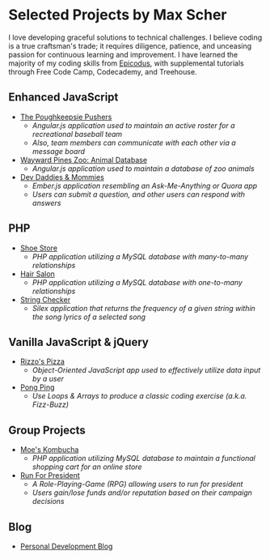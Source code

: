 # Selected Projects by Max Scher

I love developing graceful solutions to technical challenges. I believe coding is a true craftsman's trade; it requires diligence, patience, and unceasing passion for continuous learning and improvement. I have learned the majority of my coding skills from [Epicodus](www.epicodus.com), with supplemental tutorials through Free Code Camp, Codecademy, and Treehouse.

## Enhanced JavaScript
* [The Poughkeepsie Pushers](https://github.com/maxobaxo/js-poughkeepsie-pushers)
  * _Angular.js application used to maintain an active roster for a recreational baseball team_
  * _Also, team members can communicate with each other via a message board_
* [Wayward Pines Zoo: Animal Database](https://github.com/js-zoo-db)
  * _Angular.js application used to maintain a database of zoo animals_
* [Dev Daddies & Mommies](https://github.com/maxobaxo/js-ama)
  * _Ember.js application resembling an Ask-Me-Anything or Quora app_
  * _Users can submit a question, and other users can respond with answers_

## PHP
* [Shoe Store](https://github.com/maxobaxo/shoes)
  * _PHP application utilizing a MySQL database with many-to-many relationships_
* [Hair Salon](https://github.com/maxobaxo/hair-salon)
  * _PHP application utilizing a MySQL database with one-to-many relationships_
* [String Checker](https://github.com/maxobaxo/word-frequency)
  * _Silex application that returns the frequency of a given string within the song lyrics of a selected song_

## Vanilla JavaScript & jQuery
* [Rizzo's Pizza](https://github.com/maxobaxo/order-pizza)
  * _Object-Oriented JavaScript app used to effectively utilize data input by a user_
* [Pong Ping](https://github.com/maxobaxo/ping-pong)
  * _Use Loops & Arrays to produce a classic coding exercise (a.k.a. Fizz-Buzz)_

## Group Projects
* [Moe's Kombucha](https://github.com/maxobaxo/moes)
  * _PHP application utilizing MySQL database to maintain a functional shopping cart for an online store_
* [Run For President](https://github.com/maxobaxo/run4prez)
  * _A Role-Playing-Game (RPG) allowing users to run for president_
  * _Users gain/lose funds and/or reputation based on their campaign decisions_

 ## Blog
 * [Personal Development Blog](https://maxobaxo.com)
